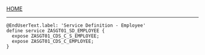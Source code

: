 [HOME](/README.md)
___
```cds
@EndUserText.label: 'Service Definition - Employee'
define service ZASGT01_SD_EMPLOYEE {
  expose ZASGT01_CDS_C_S_EMPLOYEE;
  expose ZASGT01_CDS_C_EMPLOYEE;
}
```